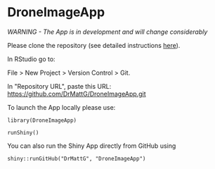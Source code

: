 # DroneImageApp

*WARNING - The App is in development and will change considerably*

Please clone the repository (see detailed instructions [here](https://happygitwithr.com/rstudio-git-github.html)). 

In RStudio go to:

 File > New Project > Version Control > Git.
 
In "Repository URL", paste this URL:  https://github.com/DrMattG/DroneImageApp.git

To launch the App locally please use:


```
library(DroneImageApp)

runShiny()
```

You can also run the Shiny App directly from GitHub using 


```
shiny::runGitHub("DrMattG", "DroneImageApp")

```